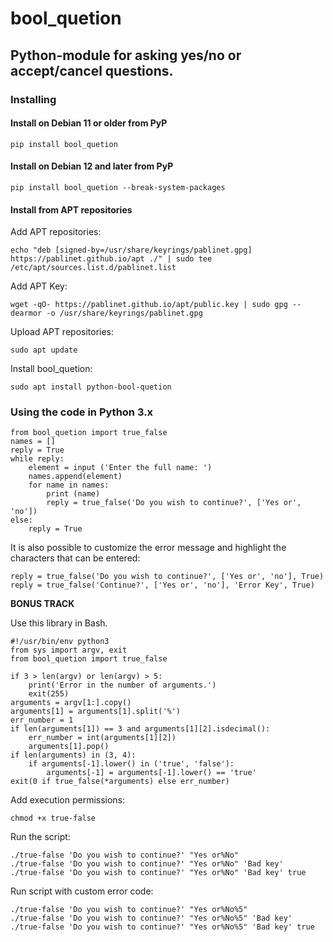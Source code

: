 # bool_quetion
## Python-module for asking yes/no or accept/cancel questions.

### Installing
#### Install on Debian 11 or older from PyP

`pip install bool_quetion`

#### Install on Debian 12 and later from PyP

`pip install bool_quetion --break-system-packages`

#### Install from APT repositories

Add APT repositories:

`echo "deb [signed-by=/usr/share/keyrings/pablinet.gpg] https://pablinet.github.io/apt ./" | sudo tee /etc/apt/sources.list.d/pablinet.list`

Add APT Key:

`wget -qO- https://pablinet.github.io/apt/public.key | sudo gpg --dearmor -o /usr/share/keyrings/pablinet.gpg`

Upload APT repositories:

`sudo apt update`

Install bool_quetion:

`sudo apt install python-bool-quetion`

### Using the code in Python 3.x
~~~
from bool_quetion import true_false
names = []
reply = True
while reply:
    element = input ('Enter the full name: ')
    names.append(element)
    for name in names:
        print (name)
        reply = true_false('Do you wish to continue?', ['Yes or', 'no'])
else:
    reply = True
~~~

It is also possible to customize the error message and highlight the characters that can be entered:
~~~
reply = true_false('Do you wish to continue?', ['Yes or', 'no'], True)
reply = true_false('Continue?', ['Yes or', 'no'], 'Error Key', True)
~~~

**BONUS TRACK**

Use this library in Bash.
~~~
#!/usr/bin/env python3
from sys import argv, exit
from bool_quetion import true_false

if 3 > len(argv) or len(argv) > 5:
    print('Error in the number of arguments.')
    exit(255)
arguments = argv[1:].copy()
arguments[1] = arguments[1].split('%')
err_number = 1
if len(arguments[1]) == 3 and arguments[1][2].isdecimal():
    err_number = int(arguments[1][2])
    arguments[1].pop()
if len(arguments) in (3, 4):
    if arguments[-1].lower() in ('true', 'false'):
        arguments[-1] = arguments[-1].lower() == 'true'
exit(0 if true_false(*arguments) else err_number)
~~~

Add execution permissions:

`chmod +x true-false`

Run the script:
~~~
./true-false 'Do you wish to continue?' "Yes or%No"
./true-false 'Do you wish to continue?' "Yes or%No" 'Bad key'
./true-false 'Do you wish to continue?' "Yes or%No" 'Bad key' true
~~~

Run script with custom error code:

~~~
./true-false 'Do you wish to continue?' "Yes or%No%5"
./true-false 'Do you wish to continue?' "Yes or%No%5" 'Bad key'
./true-false 'Do you wish to continue?' "Yes or%No%5" 'Bad key' true
~~~

